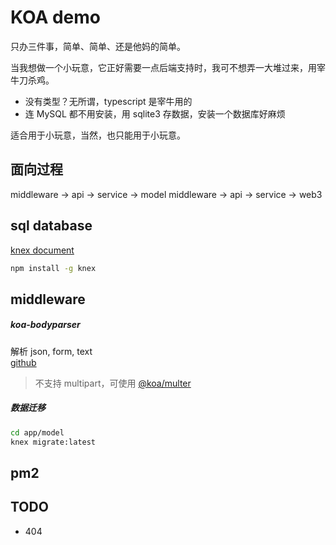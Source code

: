 # KOA demo
只办三件事，简单、简单、还是他妈的简单。

当我想做一个小玩意，它正好需要一点后端支持时，我可不想弄一大堆过来，用宰牛刀杀鸡。
+ 没有类型？无所谓，typescript 是宰牛用的
+ 连 MySQL 都不用安装，用 sqlite3 存数据，安装一个数据库好麻烦

适合用于小玩意，当然，也只能用于小玩意。

## 面向过程
middleware -> api -> service -> model
middleware -> api -> service -> web3

## sql database
[knex document](https://knexjs.org/)

``` bash
npm install -g knex
```

## middleware
##### koa-bodyparser
解析 json, form, text  
[github](https://github.com/koajs/bodyparser)

> 不支持 multipart，可使用 [@koa/multer](https://github.com/koajs/multer)

##### 数据迁移
``` bash
cd app/model
knex migrate:latest
```

## pm2

## TODO
+ 404
